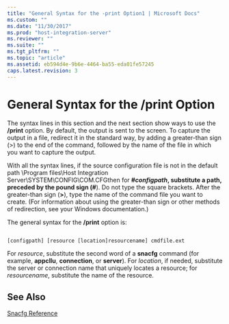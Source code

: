 ```yaml
---
title: "General Syntax for the -print Option1 | Microsoft Docs"
ms.custom: ""
ms.date: "11/30/2017"
ms.prod: "host-integration-server"
ms.reviewer: ""
ms.suite: ""
ms.tgt_pltfrm: ""
ms.topic: "article"
ms.assetid: eb594d4e-9b6e-4464-ba55-eda01fe57245
caps.latest.revision: 3
---
```

# General Syntax for the /print Option
The syntax lines in this section and the next section show ways to use the **/print** option. By default, the output is sent to the screen. To capture the output in a file, redirect it in the standard way, by adding a greater-than sign (>) to the end of the command, followed by the name of the file in which you want to capture the output.  
  
 With all the syntax lines, if the source configuration file is not in the default path \Program files\Host Integration Server\SYSTEM\CONFIG\COM.CFGthen for **#***configpath*, substitute a path, preceded by the pound sign (**#**). Do not type the square brackets. After the greater-than sign (**>**), type the name of the command file you want to create. (For information about using the greater-than sign or other methods of redirection, see your Windows documentation.)  
  
 The general syntax for the **/print** option is:  
  
```  
  
[configpath] [resource [location]resourcename] cmdfile.ext  
```  
  
 For *resource*, substitute the second word of a **snacfg** command (for example, **appcllu**, **connection**, or **server**). For *location*, if needed, substitute the server or connection name that uniquely locates a resource; for *resourcename*, substitute the name of the resource.  
  
## See Also  
 [Snacfg Reference](../core/snacfg-reference1.md)